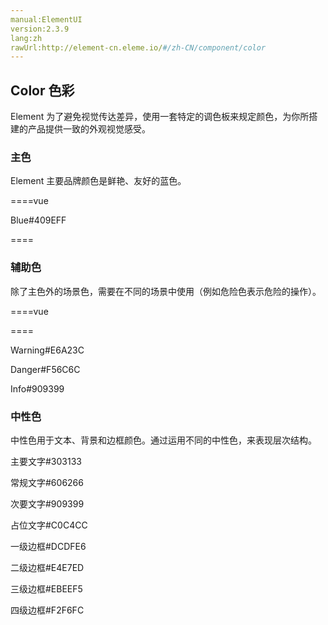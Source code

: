```yaml
---
manual:ElementUI
version:2.3.9
lang:zh
rawUrl:http://element-cn.eleme.io/#/zh-CN/component/color
---
```



##  Color 色彩<a name="color-se-cai"></a>


Element 为了避免视觉传达差异，使用一套特定的调色板来规定颜色，为你所搭建的产品提供一致的外观视觉感受。


###  主色<a name="zhu-se"></a>


Element 主要品牌颜色是鲜艳、友好的蓝色。

====vue

<template><div class='block'>
<span>Blue</span>
<span>#409EFF</span>
</div></template>
Blue#409EFF

<style>
.block {
 background:#409EFF;
color:white;
width:12rem;
height:5rem;
padding:0 1rem;
line-height:5rem;
font-size:14px;
}

</style>
====



###  辅助色<a name="fu-zhu-se"></a>


除了主色外的场景色，需要在不同的场景中使用（例如危险色表示危险的操作）。

====vue
<template><div>

<div v-for='item in list' class='block' :style="{background:item.color}">
{{item.label}} {{item.color}}
</div>

</div></template>

<script>

module.exports = {
data(){

return {
	list:[
      {label:"Success", color:"#67C23A"}
       , {label:"Warning", color:"#E6A23C"}
    	,{label:"Danger", color:"#F56C6C"}
      ,{label:"Info", color:"#909399"}
    ]
}

}
}
</script>

<style>
.block {
color:white;
width:12rem;
height:5rem;
padding:0 1rem;
line-height:5rem;
font-size:14px;
margin:.5rem 0;
}

</style>

====




Warning#E6A23C


Danger#F56C6C


Info#909399




###  中性色<a name="zhong-xing-se"></a>


中性色用于文本、背景和边框颜色。通过运用不同的中性色，来表现层次结构。

主要文字#303133

常规文字#606266

次要文字#909399

占位文字#C0C4CC



一级边框#DCDFE6

二级边框#E4E7ED

三级边框#EBEEF5

四级边框#F2F6FC




